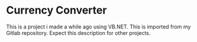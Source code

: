 # Currency Converter

This is a project i made a while ago using VB.NET. This is imported from my Gitlab repository. Expect this description for other projects.
